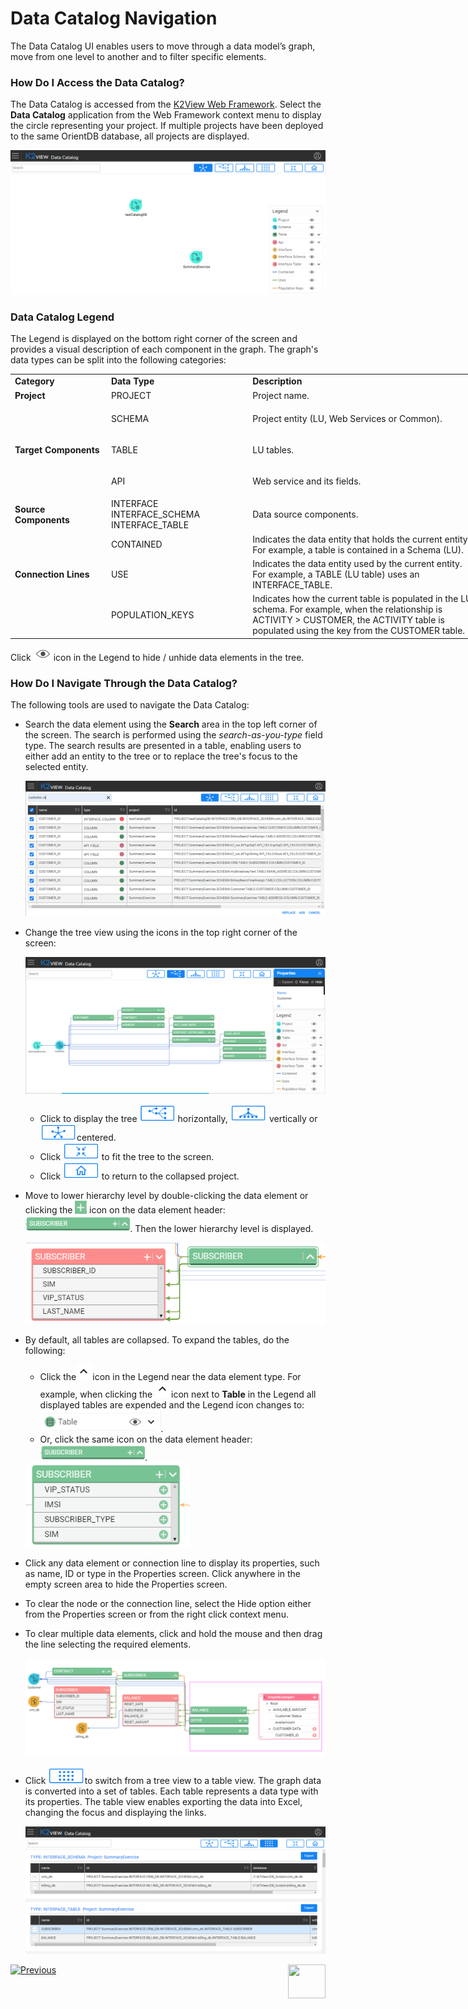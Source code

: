 # Data Catalog Navigation

The Data Catalog UI enables users to move through a data model’s graph, move from one level to another and to filter specific elements.  

### How Do I Access the Data Catalog?

The Data Catalog is accessed from the [K2View Web Framework](/articles/30_web_framework/01_web_framework_overview.md). Select the **Data Catalog** application from the Web Framework context menu to display the circle representing your project. If multiple projects have been deployed to the same OrientDB database, all projects are displayed.

<img src="images/33_02_proj.PNG" alt="image"  />

### Data Catalog Legend

The Legend is displayed on the bottom right corner of the screen and provides a visual description of each component in the graph. The graph's data types can be split into the following categories:

<table style="width: 750px;">
<tbody>
<tr >
<td style="width: 150px;"><strong>Category</strong></td>
<td style="width: 200px;"><strong>Data Type</strong></td>
<td style="width: 400px;"><strong>Description</strong></td>
</tr>
<tr >
<td style="width: 120px;"><strong>Project</strong></td>
<td style="height: 18px; width: 226px;">PROJECT</td>
<td style="height: 18px; width: 308px;">Project name.</td>
</tr>
  <tr >
<td style="width: 120px;" rowspan="3"><strong>Target Components</strong></td>
<td style="width: 226px; height: 28px;">SCHEMA</td>
<td style="width: 308px; height: 28px;">
<p>Project entity (LU, Web Services or Common).</p>
</td>
</tr>
<tr>
<td style="width: 226px;">TABLE</td>
<td style="width: 308px;">
<p>LU tables.</p>
</td>
</tr>
<tr>
<td style="width: 226px;">API</td>
<td style="width: 308px;">
<p>Web service and its fields.</p>
</td>
</tr>

<tr >
<td style="width: 120px;"><strong>Source Components</strong></td>
<td style="height: 18px; width: 226px;">INTERFACE INTERFACE_SCHEMA INTERFACE_TABLE&nbsp;</td>
<td style="height: 18px; width: 308px;">Data source components.</td>
</tr>
<tr >
<td style="width: 120px;" rowspan="3"><strong>Connection Lines</strong><br /><strong><br /></strong><strong><br /></strong></td>
<td style="height: 18px; width: 226px;">CONTAINED</td>
<td style="height: 18px; width: 308px;">Indicates the data entity that holds the current entity. For example, a table is contained in a Schema (LU).</td>
</tr>
<tr>
<td style="height: 16px; width: 226px;">USE</td>
<td style="height: 16px; width: 308px;">Indicates the data entity used by the current entity. For example, a TABLE (LU table) uses an INTERFACE_TABLE.</td>
</tr>
<tr>
<td style="width: 226px;">POPULATION_KEYS</td>
<td style="width: 308px;">Indicates how the current table is populated in the LU schema. For example, when the relationship is ACTIVITY &gt; CUSTOMER, the ACTIVITY table is populated using the key from the CUSTOMER table.</td>
</tr>
</tbody>
</table>

Click ![image](images/hide_icon.PNG)icon in the Legend to hide / unhide data elements in the tree. 

### How Do I Navigate Through the Data Catalog?

The following tools are used to navigate the Data Catalog:

* Search the data element using the **Search** area in the top left corner of the screen. The search is performed using the *search-as-you-type* field type. The search results are presented in a table, enabling users to either add an entity to the tree or to replace the tree's focus to the selected entity.

  ![image](images/33_02_search.PNG)

* Change the tree view using the icons in the top right corner of the screen:

  ![image](images/33_01_tree.PNG)

  * Click to display the tree <img src="images/33_H.png" alt="image" style="zoom: 67%;" /> horizontally, <img src="images/33_V.png" alt="image" style="zoom: 67%;" /> vertically or <img src="images/33_center.png" alt="image" style="zoom: 67%;" />centered.
  * Click <img src="images/33_02_fit.PNG" alt="image" style="zoom: 67%;" /> to fit the tree to the screen.
  * Click <img src="images/33_02_home.PNG" alt="image" style="zoom: 67%;" /> to return to the collapsed project.

* Move to lower hierarchy level by double-clicking the data element or clicking the <img src="images/plus_icon.PNG" alt="image" style="zoom: 85%;"/> icon  on the data element header: <img src="images/expand_table_1.PNG" alt="image" style="zoom: 85%;"/>. Then the lower hierarchy level is displayed.

  ​	<img src="images/hierarchy.PNG" alt="image" style="zoom: 85%;"/>

* By default, all tables are collapsed. To expand the tables, do the following:

  * Click the<img src="images/expand_icon.PNG" alt="image"/>icon in the Legend near the data element type. For example, when clicking the <img src="images/expand_icon.PNG" alt="image"/>icon next to **Table** in the Legend all displayed tables are expended and the Legend icon changes to:  <img src="images/expand_table.PNG" alt="image" style="zoom: 85%;"/>.
  * Or, click the same icon on the data element header: <img src="images/expand_table_1.PNG" alt="image" style="zoom: 85%;"/>.

  <img src="images/expand.PNG" alt="image" style="zoom: 85%;"/>

* Click any data element or connection line to display its properties, such as name, ID or type in the Properties screen. Click anywhere in the empty screen area to hide the Properties screen.

* To clear the node or the connection line, select the Hide option either from the Properties screen or from the right click context menu. 

* To clear multiple data elements, click and hold the mouse and then drag the line selecting the required elements.

  <img src="images/33_02_select.PNG" alt="image" style="zoom: 55%;" />

* Click <img src="images/33_T.PNG" alt="image" style="zoom: 67%;" />to switch from a tree view to a table view. The graph data is converted into a set of tables. Each table represents a data type with its properties. The table view enables exporting the data into Excel, changing the focus and displaying the links.

  ![image](images/33_02_table.PNG)



[![Previous](/articles/images/Previous.png)](03_build_and_write_catalog.md)[<img align="right" width="60" height="54" src="/articles/images/Next.png">](06_override_data_catalog.md) 
